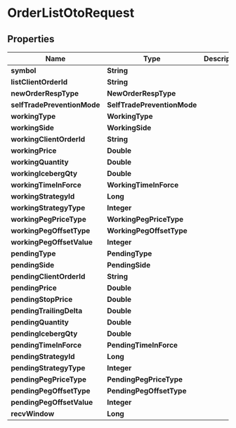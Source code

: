 

# OrderListOtoRequest


## Properties

| Name | Type | Description | Notes |
|------------ | ------------- | ------------- | -------------|
|**symbol** | **String** |  |  |
|**listClientOrderId** | **String** |  |  [optional] |
|**newOrderRespType** | **NewOrderRespType** |  |  [optional] |
|**selfTradePreventionMode** | **SelfTradePreventionMode** |  |  [optional] |
|**workingType** | **WorkingType** |  |  |
|**workingSide** | **WorkingSide** |  |  |
|**workingClientOrderId** | **String** |  |  [optional] |
|**workingPrice** | **Double** |  |  |
|**workingQuantity** | **Double** |  |  |
|**workingIcebergQty** | **Double** |  |  [optional] |
|**workingTimeInForce** | **WorkingTimeInForce** |  |  [optional] |
|**workingStrategyId** | **Long** |  |  [optional] |
|**workingStrategyType** | **Integer** |  |  [optional] |
|**workingPegPriceType** | **WorkingPegPriceType** |  |  [optional] |
|**workingPegOffsetType** | **WorkingPegOffsetType** |  |  [optional] |
|**workingPegOffsetValue** | **Integer** |  |  [optional] |
|**pendingType** | **PendingType** |  |  |
|**pendingSide** | **PendingSide** |  |  |
|**pendingClientOrderId** | **String** |  |  [optional] |
|**pendingPrice** | **Double** |  |  [optional] |
|**pendingStopPrice** | **Double** |  |  [optional] |
|**pendingTrailingDelta** | **Double** |  |  [optional] |
|**pendingQuantity** | **Double** |  |  |
|**pendingIcebergQty** | **Double** |  |  [optional] |
|**pendingTimeInForce** | **PendingTimeInForce** |  |  [optional] |
|**pendingStrategyId** | **Long** |  |  [optional] |
|**pendingStrategyType** | **Integer** |  |  [optional] |
|**pendingPegPriceType** | **PendingPegPriceType** |  |  [optional] |
|**pendingPegOffsetType** | **PendingPegOffsetType** |  |  [optional] |
|**pendingPegOffsetValue** | **Integer** |  |  [optional] |
|**recvWindow** | **Long** |  |  [optional] |



